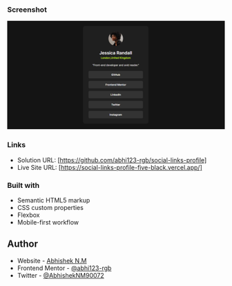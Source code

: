 
### Screenshot

![](./screenshot/Screenshot%202024-09-06%20.png)



### Links

- Solution URL: [https://github.com/abhi123-rgb/social-links-profile]
- Live Site URL: [https://social-links-profile-five-black.vercel.app/]



### Built with

- Semantic HTML5 markup
- CSS custom properties
- Flexbox
- Mobile-first workflow



## Author

- Website - [Abhishek N.M](https://www.your-site.com)
- Frontend Mentor - [@abhi123-rgb](https://www.frontendmentor.io/profile/abhi123-rgb)
- Twitter - [@AbhishekNM90072](https://x.com/AbhishekNM90072?t=BcUfBwBF1rxCxOG3MduVDQ&s=09)

